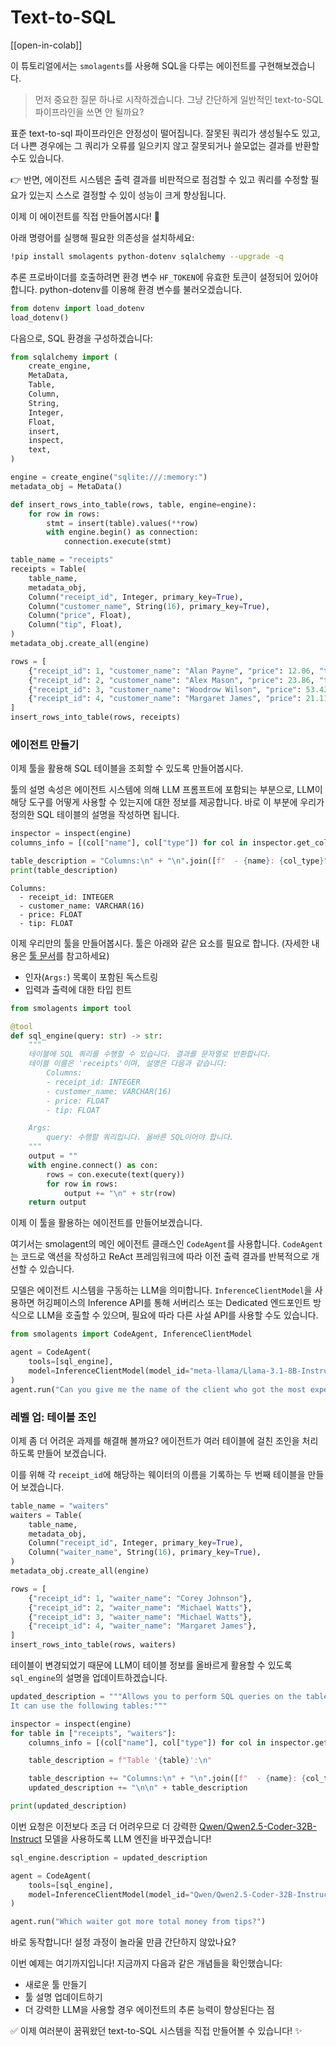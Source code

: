 # Text-to-SQL

[[open-in-colab]]

이 튜토리얼에서는 `smolagents`를 사용해 SQL을 다루는 에이전트를 구현해보겠습니다.

> 먼저 중요한 질문 하나로 시작하겠습니다. 그냥 간단하게 일반적인 text-to-SQL 파이프라인을 쓰면 안 될까요?

표준 text-to-sql 파이프라인은 안정성이 떨어집니다. 잘못된 쿼리가 생성될수도 있고, 더 나쁜 경우에는 그 쿼리가 오류를 일으키지 않고 잘못되거나 쓸모없는 결과를 반환할 수도 있습니다.

👉 반면, 에이전트 시스템은 출력 결과를 비판적으로 점검할 수 있고 쿼리를 수정할 필요가 있는지 스스로 결정할 수 있이 성능이 크게 향상됩니다.

이제 이 에이전트를 직접 만들어봅시다! 💪

아래 명령어를 실행해 필요한 의존성을 설치하세요:
```bash
!pip install smolagents python-dotenv sqlalchemy --upgrade -q
```

추론 프로바이더를 호출하려면 환경 변수 `HF_TOKEN`에 유효한 토큰이 설정되어 있어야 합니다.
python-dotenv를 이용해 환경 변수를 불러오겠습니다.
```py
from dotenv import load_dotenv
load_dotenv()
```

다음으로, SQL 환경을 구성하겠습니다:
```py
from sqlalchemy import (
    create_engine,
    MetaData,
    Table,
    Column,
    String,
    Integer,
    Float,
    insert,
    inspect,
    text,
)

engine = create_engine("sqlite:///:memory:")
metadata_obj = MetaData()

def insert_rows_into_table(rows, table, engine=engine):
    for row in rows:
        stmt = insert(table).values(**row)
        with engine.begin() as connection:
            connection.execute(stmt)

table_name = "receipts"
receipts = Table(
    table_name,
    metadata_obj,
    Column("receipt_id", Integer, primary_key=True),
    Column("customer_name", String(16), primary_key=True),
    Column("price", Float),
    Column("tip", Float),
)
metadata_obj.create_all(engine)

rows = [
    {"receipt_id": 1, "customer_name": "Alan Payne", "price": 12.06, "tip": 1.20},
    {"receipt_id": 2, "customer_name": "Alex Mason", "price": 23.86, "tip": 0.24},
    {"receipt_id": 3, "customer_name": "Woodrow Wilson", "price": 53.43, "tip": 5.43},
    {"receipt_id": 4, "customer_name": "Margaret James", "price": 21.11, "tip": 1.00},
]
insert_rows_into_table(rows, receipts)
```

### 에이전트 만들기

이제 툴을 활용해 SQL 테이블을 조회할 수 있도록 만들어봅시다.

툴의 설명 속성은 에이전트 시스템에 의해 LLM 프롬프트에 포함되는 부분으로, LLM이 해당 도구를 어떻게 사용할 수 있는지에 대한 정보를 제공합니다. 바로 이 부분에 우리가 정의한 SQL 테이블의 설명을 작성하면 됩니다.

```py
inspector = inspect(engine)
columns_info = [(col["name"], col["type"]) for col in inspector.get_columns("receipts")]

table_description = "Columns:\n" + "\n".join([f"  - {name}: {col_type}" for name, col_type in columns_info])
print(table_description)
```

```text
Columns:
  - receipt_id: INTEGER
  - customer_name: VARCHAR(16)
  - price: FLOAT
  - tip: FLOAT
```

이제 우리만의 툴을 만들어봅시다. 툴은 아래와 같은 요소를 필요로 합니다. (자세한 내용은 [툴 문서](../tutorials/tools)를 참고하세요)
- 인자(`Args:`) 목록이 포함된 독스트링
- 입력과 출력에 대한 타입 힌트

```py
from smolagents import tool

@tool
def sql_engine(query: str) -> str:
    """
    테이블에 SQL 쿼리를 수행할 수 있습니다. 결과를 문자열로 반환합니다.
    테이블 이름은 'receipts'이며, 설명은 다음과 같습니다:
        Columns:
        - receipt_id: INTEGER
        - customer_name: VARCHAR(16)
        - price: FLOAT
        - tip: FLOAT

    Args:
        query: 수행할 쿼리입니다. 올바른 SQL이어야 합니다.
    """
    output = ""
    with engine.connect() as con:
        rows = con.execute(text(query))
        for row in rows:
            output += "\n" + str(row)
    return output
```

이제 이 툴을 활용하는 에이전트를 만들어보겠습니다.

여기서는 smolagent의 메인 에이전트 클래스인 `CodeAgent`를 사용합니다. `CodeAgent`는 코드로 액션을 작성하고 ReAct 프레임워크에 따라 이전 출력 결과를 반복적으로 개선할 수 있습니다.

모델은 에이전트 시스템을 구동하는 LLM을 의미합니다. `InferenceClientModel`을 사용하면 허깅페이스의 Inference API를 통해 서버리스 또는 Dedicated 엔드포인트 방식으로 LLM을 호출할 수 있으며, 필요에 따라 다른 사설 API를 사용할 수도 있습니다.

```py
from smolagents import CodeAgent, InferenceClientModel

agent = CodeAgent(
    tools=[sql_engine],
    model=InferenceClientModel(model_id="meta-llama/Llama-3.1-8B-Instruct"),
)
agent.run("Can you give me the name of the client who got the most expensive receipt?")
```

### 레벨 업: 테이블 조인

이제 좀 더 어려운 과제를 해결해 볼까요? 에이전트가 여러 테이블에 걸친 조인을 처리하도록 만들어 보겠습니다.

이를 위해 각 `receipt_id`에 해당하는 웨이터의 이름을 기록하는 두 번째 테이블을 만들어 보겠습니다.

```py
table_name = "waiters"
waiters = Table(
    table_name,
    metadata_obj,
    Column("receipt_id", Integer, primary_key=True),
    Column("waiter_name", String(16), primary_key=True),
)
metadata_obj.create_all(engine)

rows = [
    {"receipt_id": 1, "waiter_name": "Corey Johnson"},
    {"receipt_id": 2, "waiter_name": "Michael Watts"},
    {"receipt_id": 3, "waiter_name": "Michael Watts"},
    {"receipt_id": 4, "waiter_name": "Margaret James"},
]
insert_rows_into_table(rows, waiters)
```
테이블이 변경되었기 때문에 LLM이 테이블 정보를 올바르게 활용할 수 있도록 `sql_engine`의 설명을 업데이트하겠습니다.

```py
updated_description = """Allows you to perform SQL queries on the table. Beware that this tool's output is a string representation of the execution output.
It can use the following tables:"""

inspector = inspect(engine)
for table in ["receipts", "waiters"]:
    columns_info = [(col["name"], col["type"]) for col in inspector.get_columns(table)]

    table_description = f"Table '{table}':\n"

    table_description += "Columns:\n" + "\n".join([f"  - {name}: {col_type}" for name, col_type in columns_info])
    updated_description += "\n\n" + table_description

print(updated_description)
```
이번 요청은 이전보다 조금 더 어려우므로 더 강력한 [Qwen/Qwen2.5-Coder-32B-Instruct](https://huggingface.co/Qwen/Qwen2.5-Coder-32B-Instruct) 모델을 사용하도록 LLM 엔진을 바꾸겠습니다!

```py
sql_engine.description = updated_description

agent = CodeAgent(
    tools=[sql_engine],
    model=InferenceClientModel(model_id="Qwen/Qwen2.5-Coder-32B-Instruct"),
)

agent.run("Which waiter got more total money from tips?")
```
바로 동작합니다! 설정 과정이 놀라울 만큼 간단하지 않았나요?

이번 예제는 여기까지입니다! 지금까지 다음과 같은 개념들을 확인했습니다:
- 새로운 툴 만들기
- 툴 설명 업데이트하기
- 더 강력한 LLM을 사용할 경우 에이전트의 추론 능력이 향상된다는 점

✅ 이제 여러분이 꿈꿔왔던 text-to-SQL 시스템을 직접 만들어볼 수 있습니다! ✨
